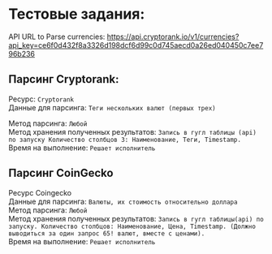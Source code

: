 # Тестовые задания:

API URL to Parse currencies: https://api.cryptorank.io/v1/currencies?api_key=ce6f0d432f8a3326d198dcf6d99c0d745aecd0a26ed040450c7ee796b236

## Парсинг Cryptorank:  
Ресурс: ```Cryptorank```  
Данные для парсинга: ```Теги нескольких валют (первых трех)```  

Метод парсинга: ```Любой```  
Метод хранения полученных результатов: ```Запись в гугл таблицы (api) по запуску Количество столбцов 3: Наименование, Теги, Timestamp.```  
Время на выполнение: ```Решает исполнитель```  



## Парсинг CoinGecko  
Ресурс Coingecko  
Данные для парсинга: ```Валюты, их стоимость относительно доллара```  
Метод парсинга: ```Любой```  
Метод хранения полученных результатов: ```Запись в гугл таблицы(api) по запуску. Количество столбцов: Наименование, Цена, Timestamp. (Должно выводиться за один запрос 65! валют, вместе с ценами).```  
Время на выполнение: ```Решает исполнитель```  
